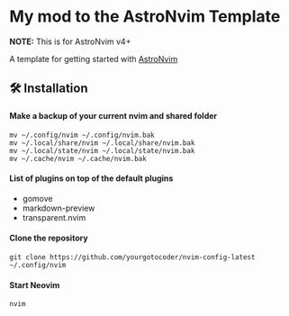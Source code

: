 # My mod to the AstroNvim Template

**NOTE:** This is for AstroNvim v4+

A template for getting started with [AstroNvim](https://github.com/AstroNvim/AstroNvim)

## 🛠️ Installation

#### Make a backup of your current nvim and shared folder

```shell
mv ~/.config/nvim ~/.config/nvim.bak
mv ~/.local/share/nvim ~/.local/share/nvim.bak
mv ~/.local/state/nvim ~/.local/state/nvim.bak
mv ~/.cache/nvim ~/.cache/nvim.bak
```

#### List of plugins on top of the default plugins

- gomove
- markdown-preview
- transparent.nvim

#### Clone the repository

```shell
git clone https://github.com/yourgotocoder/nvim-config-latest ~/.config/nvim
```

#### Start Neovim

```shell
nvim
```
